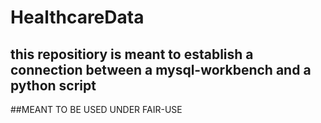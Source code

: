 # HealthcareData


## this repositiory is meant to establish a connection between a mysql-workbench and a python script





















##MEANT TO BE USED UNDER FAIR-USE
